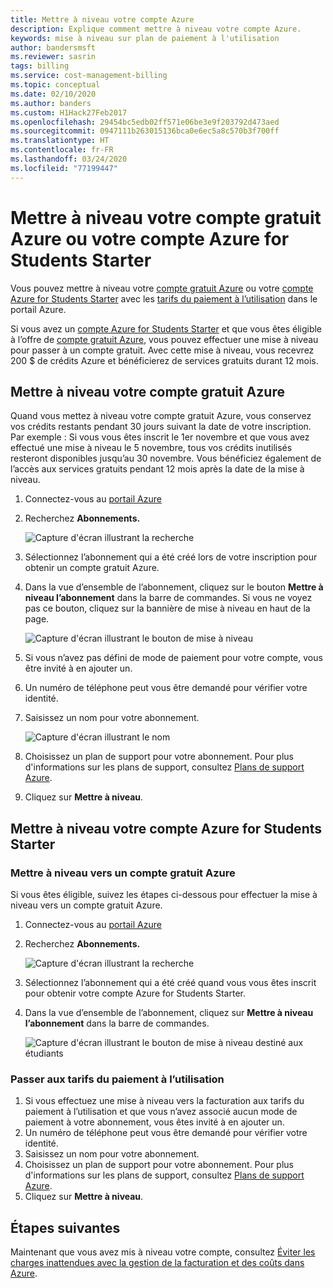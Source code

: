 ```yaml
---
title: Mettre à niveau votre compte Azure
description: Explique comment mettre à niveau votre compte Azure.
keywords: mise à niveau sur plan de paiement à l'utilisation
author: bandersmsft
ms.reviewer: sasrin
tags: billing
ms.service: cost-management-billing
ms.topic: conceptual
ms.date: 02/10/2020
ms.author: banders
ms.custom: H1Hack27Feb2017
ms.openlocfilehash: 29454bc5edb02ff571e06be3e9f203792d473aed
ms.sourcegitcommit: 0947111b263015136bca0e6ec5a8c570b3f700ff
ms.translationtype: HT
ms.contentlocale: fr-FR
ms.lasthandoff: 03/24/2020
ms.locfileid: "77199447"
---
```

# <a name="upgrade-your-azure-free-account-or-azure-for-students-starter-account"></a>Mettre à niveau votre compte gratuit Azure ou votre compte Azure for Students Starter

Vous pouvez mettre à niveau votre [compte gratuit Azure](https://azure.microsoft.com/free/) ou votre [compte Azure for Students Starter](https://azure.microsoft.com/offers/ms-azr-0144p/) avec les [tarifs du paiement à l’utilisation](https://azure.microsoft.com/offers/ms-azr-0003p/) dans le portail Azure.

Si vous avez un [compte Azure for Students Starter](https://azure.microsoft.com/offers/ms-azr-0144p/) et que vous êtes éligible à l’offre de [compte gratuit Azure](https://azure.microsoft.com/free/), vous pouvez effectuer une mise à niveau pour passer à un compte gratuit. Avec cette mise à niveau, vous recevrez 200 $ de crédits Azure et bénéficierez de services gratuits durant 12 mois.

<a id="freetrial"></a>

## <a name="upgrade-your-azure-free-account"></a>Mettre à niveau votre compte gratuit Azure

Quand vous mettez à niveau votre compte gratuit Azure, vous conservez vos crédits restants pendant 30 jours suivant la date de votre inscription. Par exemple : Si vous vous êtes inscrit le 1er novembre et que vous avez effectué une mise à niveau le 5 novembre, tous vos crédits inutilisés resteront disponibles jusqu’au 30 novembre. Vous bénéficiez également de l’accès aux services gratuits pendant 12 mois après la date de la mise à niveau.

1. Connectez-vous au [portail Azure](https://portal.azure.com)
1. Recherchez **Abonnements.**

    ![Capture d'écran illustrant la recherche](./media/upgrade-azure-subscription/search-subscriptions-ibiza.png)

1. Sélectionnez l’abonnement qui a été créé lors de votre inscription pour obtenir un compte gratuit Azure.
1. Dans la vue d’ensemble de l’abonnement, cliquez sur le bouton **Mettre à niveau l’abonnement** dans la barre de commandes. Si vous ne voyez pas ce bouton, cliquez sur la bannière de mise à niveau en haut de la page.

    ![Capture d'écran illustrant le bouton de mise à niveau](./media/upgrade-azure-subscription/free-upgrade-button.png)

1. Si vous n’avez pas défini de mode de paiement pour votre compte, vous être invité à en ajouter un.

1. Un numéro de téléphone peut vous être demandé pour vérifier votre identité.

1. Saisissez un nom pour votre abonnement.

     ![Capture d'écran illustrant le nom](./media/upgrade-azure-subscription/free-upgrade-name.png)

1. Choisissez un plan de support pour votre abonnement. Pour plus d'informations sur les plans de support, consultez [Plans de support Azure](https://azure.microsoft.com/us/support/plans/).

1. Cliquez sur **Mettre à niveau**.

<a id="student"></a>

## <a name="upgrade-your-azure-for-students-starter-account"></a>Mettre à niveau votre compte Azure for Students Starter

### <a name="upgrade-to-an-azure-free-account"></a>Mettre à niveau vers un compte gratuit Azure

Si vous êtes éligible, suivez les étapes ci-dessous pour effectuer la mise à niveau vers un compte gratuit Azure.

1. Connectez-vous au [portail Azure](https://portal.azure.com)
1. Recherchez **Abonnements.**

    ![Capture d'écran illustrant la recherche](./media/upgrade-azure-subscription/search-subscriptions-ibiza.png)

1. Sélectionnez l’abonnement qui a été créé quand vous vous êtes inscrit pour obtenir votre compte Azure for Students Starter.
1. Dans la vue d’ensemble de l’abonnement, cliquez sur **Mettre à niveau l’abonnement** dans la barre de commandes.

    ![Capture d'écran illustrant le bouton de mise à niveau destiné aux étudiants](./media/upgrade-azure-subscription/student-upgrade-ibiza.png)

### <a name="upgrade-to-pay-as-you-go-rates"></a>Passer aux tarifs du paiement à l’utilisation

1. Si vous effectuez une mise à niveau vers la facturation aux tarifs du paiement à l’utilisation et que vous n’avez associé aucun mode de paiement à votre abonnement, vous êtes invité à en ajouter un.
1. Un numéro de téléphone peut vous être demandé pour vérifier votre identité.
1. Saisissez un nom pour votre abonnement.
1. Choisissez un plan de support pour votre abonnement. Pour plus d'informations sur les plans de support, consultez [Plans de support Azure](https://azure.microsoft.com/us/support/plans/).
1. Cliquez sur **Mettre à niveau**.

## <a name="next-steps"></a>Étapes suivantes

Maintenant que vous avez mis à niveau votre compte, consultez [Éviter les charges inattendues avec la gestion de la facturation et des coûts dans Azure](getting-started.md).
